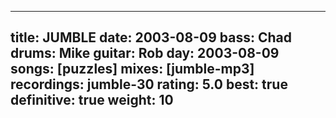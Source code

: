
---
title: JUMBLE
date: 2003-08-09
bass:	Chad
drums:	Mike
guitar:	Rob
day: 2003-08-09
songs: [puzzles]
mixes: [jumble-mp3]
recordings: jumble-30
rating: 5.0
best: true
definitive: true
weight: 10
---
